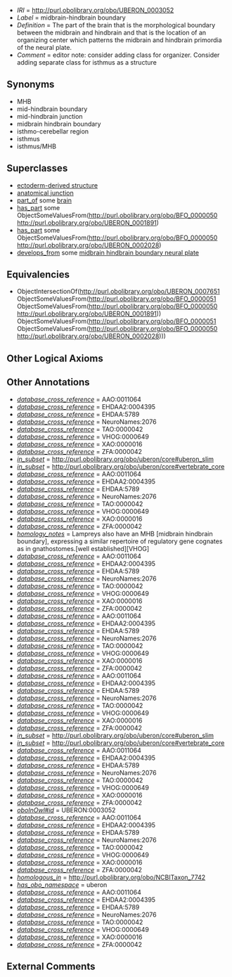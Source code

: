  * *IRI* = http://purl.obolibrary.org/obo/UBERON_0003052
 * *Label* = midbrain-hindbrain boundary
 * *Definition* = The part of the brain that is the morphological boundary between the midbrain and hindbrain and that is the location of an organizing center which patterns the midbrain and hindbrain primordia of the neural plate.
 * *Comment* = editor note: consider adding class for organizer. Consider adding separate class for isthmus as a structure

## Synonyms

 * MHB
 * mid-hindbrain boundary
 * mid-hindbrain junction
 * midbrain hindbrain boundary
 * isthmo-cerebellar region
 * isthmus
 * isthmus/MHB

## Superclasses

 * [ectoderm-derived structure](../../UBERON/21/UBERON_0004121.md)
 * [anatomical junction](../../UBERON/51/UBERON_0007651.md)
 * [part_of](../../BFO/50/BFO_0000050.md) some [brain](../../UBERON/55/UBERON_0000955.md)
 * [has_part](../../BFO/51/BFO_0000051.md) some ObjectSomeValuesFrom(<http://purl.obolibrary.org/obo/BFO_0000050> <http://purl.obolibrary.org/obo/UBERON_0001891>)
 * [has_part](../../BFO/51/BFO_0000051.md) some ObjectSomeValuesFrom(<http://purl.obolibrary.org/obo/BFO_0000050> <http://purl.obolibrary.org/obo/UBERON_0002028>)
 * [develops_from](../../RO/02/RO_0002202.md) some [midbrain hindbrain boundary neural plate](../../UBERON/15/UBERON_0009615.md)

## Equivalencies

 * ObjectIntersectionOf(<http://purl.obolibrary.org/obo/UBERON_0007651> ObjectSomeValuesFrom(<http://purl.obolibrary.org/obo/BFO_0000051> ObjectSomeValuesFrom(<http://purl.obolibrary.org/obo/BFO_0000050> <http://purl.obolibrary.org/obo/UBERON_0001891>)) ObjectSomeValuesFrom(<http://purl.obolibrary.org/obo/BFO_0000051> ObjectSomeValuesFrom(<http://purl.obolibrary.org/obo/BFO_0000050> <http://purl.obolibrary.org/obo/UBERON_0002028>)))

## Other Logical Axioms


## Other Annotations

 * *[database_cross_reference](../../ef/oboInOwl#hasDbXref.md)* = AAO:0011064
 * *[database_cross_reference](../../ef/oboInOwl#hasDbXref.md)* = EHDAA2:0004395
 * *[database_cross_reference](../../ef/oboInOwl#hasDbXref.md)* = EHDAA:5789
 * *[database_cross_reference](../../ef/oboInOwl#hasDbXref.md)* = NeuroNames:2076
 * *[database_cross_reference](../../ef/oboInOwl#hasDbXref.md)* = TAO:0000042
 * *[database_cross_reference](../../ef/oboInOwl#hasDbXref.md)* = VHOG:0000649
 * *[database_cross_reference](../../ef/oboInOwl#hasDbXref.md)* = XAO:0000016
 * *[database_cross_reference](../../ef/oboInOwl#hasDbXref.md)* = ZFA:0000042
 * *[in_subset](../../et/oboInOwl#inSubset.md)* = http://purl.obolibrary.org/obo/uberon/core#uberon_slim
 * *[in_subset](../../et/oboInOwl#inSubset.md)* = http://purl.obolibrary.org/obo/uberon/core#vertebrate_core
 * *[database_cross_reference](../../ef/oboInOwl#hasDbXref.md)* = AAO:0011064
 * *[database_cross_reference](../../ef/oboInOwl#hasDbXref.md)* = EHDAA2:0004395
 * *[database_cross_reference](../../ef/oboInOwl#hasDbXref.md)* = EHDAA:5789
 * *[database_cross_reference](../../ef/oboInOwl#hasDbXref.md)* = NeuroNames:2076
 * *[database_cross_reference](../../ef/oboInOwl#hasDbXref.md)* = TAO:0000042
 * *[database_cross_reference](../../ef/oboInOwl#hasDbXref.md)* = VHOG:0000649
 * *[database_cross_reference](../../ef/oboInOwl#hasDbXref.md)* = XAO:0000016
 * *[database_cross_reference](../../ef/oboInOwl#hasDbXref.md)* = ZFA:0000042
 * *[homology_notes](../../UBPROP/03/UBPROP_0000003.md)* = Lampreys also have an MHB [midbrain hindbrain boundary], expressing a similar repertoire of regulatory gene cognates as in gnathostomes.[well established][VHOG]
 * *[database_cross_reference](../../ef/oboInOwl#hasDbXref.md)* = AAO:0011064
 * *[database_cross_reference](../../ef/oboInOwl#hasDbXref.md)* = EHDAA2:0004395
 * *[database_cross_reference](../../ef/oboInOwl#hasDbXref.md)* = EHDAA:5789
 * *[database_cross_reference](../../ef/oboInOwl#hasDbXref.md)* = NeuroNames:2076
 * *[database_cross_reference](../../ef/oboInOwl#hasDbXref.md)* = TAO:0000042
 * *[database_cross_reference](../../ef/oboInOwl#hasDbXref.md)* = VHOG:0000649
 * *[database_cross_reference](../../ef/oboInOwl#hasDbXref.md)* = XAO:0000016
 * *[database_cross_reference](../../ef/oboInOwl#hasDbXref.md)* = ZFA:0000042
 * *[database_cross_reference](../../ef/oboInOwl#hasDbXref.md)* = AAO:0011064
 * *[database_cross_reference](../../ef/oboInOwl#hasDbXref.md)* = EHDAA2:0004395
 * *[database_cross_reference](../../ef/oboInOwl#hasDbXref.md)* = EHDAA:5789
 * *[database_cross_reference](../../ef/oboInOwl#hasDbXref.md)* = NeuroNames:2076
 * *[database_cross_reference](../../ef/oboInOwl#hasDbXref.md)* = TAO:0000042
 * *[database_cross_reference](../../ef/oboInOwl#hasDbXref.md)* = VHOG:0000649
 * *[database_cross_reference](../../ef/oboInOwl#hasDbXref.md)* = XAO:0000016
 * *[database_cross_reference](../../ef/oboInOwl#hasDbXref.md)* = ZFA:0000042
 * *[database_cross_reference](../../ef/oboInOwl#hasDbXref.md)* = AAO:0011064
 * *[database_cross_reference](../../ef/oboInOwl#hasDbXref.md)* = EHDAA2:0004395
 * *[database_cross_reference](../../ef/oboInOwl#hasDbXref.md)* = EHDAA:5789
 * *[database_cross_reference](../../ef/oboInOwl#hasDbXref.md)* = NeuroNames:2076
 * *[database_cross_reference](../../ef/oboInOwl#hasDbXref.md)* = TAO:0000042
 * *[database_cross_reference](../../ef/oboInOwl#hasDbXref.md)* = VHOG:0000649
 * *[database_cross_reference](../../ef/oboInOwl#hasDbXref.md)* = XAO:0000016
 * *[database_cross_reference](../../ef/oboInOwl#hasDbXref.md)* = ZFA:0000042
 * *[in_subset](../../et/oboInOwl#inSubset.md)* = http://purl.obolibrary.org/obo/uberon/core#uberon_slim
 * *[in_subset](../../et/oboInOwl#inSubset.md)* = http://purl.obolibrary.org/obo/uberon/core#vertebrate_core
 * *[database_cross_reference](../../ef/oboInOwl#hasDbXref.md)* = AAO:0011064
 * *[database_cross_reference](../../ef/oboInOwl#hasDbXref.md)* = EHDAA2:0004395
 * *[database_cross_reference](../../ef/oboInOwl#hasDbXref.md)* = EHDAA:5789
 * *[database_cross_reference](../../ef/oboInOwl#hasDbXref.md)* = NeuroNames:2076
 * *[database_cross_reference](../../ef/oboInOwl#hasDbXref.md)* = TAO:0000042
 * *[database_cross_reference](../../ef/oboInOwl#hasDbXref.md)* = VHOG:0000649
 * *[database_cross_reference](../../ef/oboInOwl#hasDbXref.md)* = XAO:0000016
 * *[database_cross_reference](../../ef/oboInOwl#hasDbXref.md)* = ZFA:0000042
 * *[oboInOwl#id](../../id/oboInOwl#id.md)* = UBERON:0003052
 * *[database_cross_reference](../../ef/oboInOwl#hasDbXref.md)* = AAO:0011064
 * *[database_cross_reference](../../ef/oboInOwl#hasDbXref.md)* = EHDAA2:0004395
 * *[database_cross_reference](../../ef/oboInOwl#hasDbXref.md)* = EHDAA:5789
 * *[database_cross_reference](../../ef/oboInOwl#hasDbXref.md)* = NeuroNames:2076
 * *[database_cross_reference](../../ef/oboInOwl#hasDbXref.md)* = TAO:0000042
 * *[database_cross_reference](../../ef/oboInOwl#hasDbXref.md)* = VHOG:0000649
 * *[database_cross_reference](../../ef/oboInOwl#hasDbXref.md)* = XAO:0000016
 * *[database_cross_reference](../../ef/oboInOwl#hasDbXref.md)* = ZFA:0000042
 * *[homologous_in](../../core#homologous/in/core#homologous_in.md)* = http://purl.obolibrary.org/obo/NCBITaxon_7742
 * *[has_obo_namespace](../../ce/oboInOwl#hasOBONamespace.md)* = uberon
 * *[database_cross_reference](../../ef/oboInOwl#hasDbXref.md)* = AAO:0011064
 * *[database_cross_reference](../../ef/oboInOwl#hasDbXref.md)* = EHDAA2:0004395
 * *[database_cross_reference](../../ef/oboInOwl#hasDbXref.md)* = EHDAA:5789
 * *[database_cross_reference](../../ef/oboInOwl#hasDbXref.md)* = NeuroNames:2076
 * *[database_cross_reference](../../ef/oboInOwl#hasDbXref.md)* = TAO:0000042
 * *[database_cross_reference](../../ef/oboInOwl#hasDbXref.md)* = VHOG:0000649
 * *[database_cross_reference](../../ef/oboInOwl#hasDbXref.md)* = XAO:0000016
 * *[database_cross_reference](../../ef/oboInOwl#hasDbXref.md)* = ZFA:0000042

## External Comments

